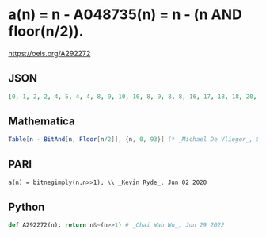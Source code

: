 # a\(n\) \= n \- A048735\(n\) \= n \- \(n AND floor\(n/2\)\)\.
https://oeis.org/A292272
## JSON
```JSON
[0, 1, 2, 2, 4, 5, 4, 4, 8, 9, 10, 10, 8, 9, 8, 8, 16, 17, 18, 18, 20, 21, 20, 20, 16, 17, 18, 18, 16, 17, 16, 16, 32, 33, 34, 34, 36, 37, 36, 36, 40, 41, 42, 42, 40, 41, 40, 40, 32, 33, 34, 34, 36, 37, 36, 36, 32, 33, 34, 34, 32, 33, 32, 32, 64, 65, 66, 66, 68, 69, 68, 68, 72, 73, 74, 74, 72, 73, 72, 72, 80, 81, 82, 82, 84, 85, 84, 84, 80, 81, 82, 82, 80, 81]
```
## Mathematica
```Mathematica
Table[n - BitAnd[n, Floor[n/2]], {n, 0, 93}] (* _Michael De Vlieger_, Sep 17 2017 *)
```
## PARI
```PARI
a(n) = bitnegimply(n,n>>1); \\ _Kevin Ryde_, Jun 02 2020
```
## Python
```Python
def A292272(n): return n&~(n>>1) # _Chai Wah Wu_, Jun 29 2022
```
